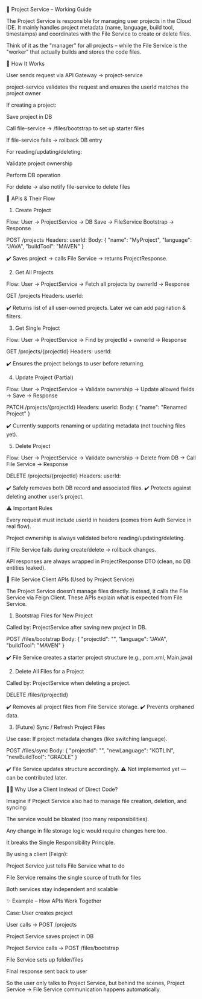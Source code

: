 📂 Project Service – Working Guide

The Project Service is responsible for managing user projects in the Cloud IDE.
It mainly handles project metadata (name, language, build tool, timestamps) and coordinates with the File Service to create or delete files.

Think of it as the "manager" for all projects – while the File Service is the "worker" that actually builds and stores the code files.

🔄 How It Works

User sends request via API Gateway → project-service

project-service validates the request and ensures the userId matches the project owner

If creating a project:

Save project in DB

Call file-service → /files/bootstrap to set up starter files

If file-service fails → rollback DB entry

For reading/updating/deleting:

Validate project ownership

Perform DB operation

For delete → also notify file-service to delete files

📌 APIs & Their Flow
1. Create Project

Flow:
User → ProjectService → DB Save → FileService Bootstrap → Response

POST /projects
Headers: userId: <UUID>
Body:
{
"name": "MyProject",
"language": "JAVA",
"buildTool": "MAVEN"
}


✔️ Saves project → calls File Service → returns ProjectResponse.

2. Get All Projects

Flow:
User → ProjectService → Fetch all projects by ownerId → Response

GET /projects
Headers: userId: <UUID>


✔️ Returns list of all user-owned projects.
Later we can add pagination & filters.

3. Get Single Project

Flow:
User → ProjectService → Find by projectId + ownerId → Response

GET /projects/{projectId}
Headers: userId: <UUID>


✔️ Ensures the project belongs to user before returning.

4. Update Project (Partial)

Flow:
User → ProjectService → Validate ownership → Update allowed fields → Save → Response

PATCH /projects/{projectId}
Headers: userId: <UUID>
Body:
{
"name": "Renamed Project"
}


✔️ Currently supports renaming or updating metadata (not touching files yet).

5. Delete Project

Flow:
User → ProjectService → Validate ownership → Delete from DB → Call File Service → Response

DELETE /projects/{projectId}
Headers: userId: <UUID>


✔️ Safely removes both DB record and associated files.
✔️ Protects against deleting another user’s project.

⚠️ Important Rules

Every request must include userId in headers (comes from Auth Service in real flow).

Project ownership is always validated before reading/updating/deleting.

If File Service fails during create/delete → rollback changes.

API responses are always wrapped in ProjectResponse DTO (clean, no DB entities leaked).




🔗 File Service Client APIs (Used by Project Service)

The Project Service doesn’t manage files directly.
Instead, it calls the File Service via Feign Client.
These APIs explain what is expected from File Service.

1. Bootstrap Files for New Project

Called by: ProjectService after saving new project in DB.

POST /files/bootstrap
Body:
{
"projectId": "<UUID>",
"language": "JAVA",
"buildTool": "MAVEN"
}


✔️ File Service creates a starter project structure (e.g., pom.xml, Main.java)

2. Delete All Files for a Project

Called by: ProjectService when deleting a project.

DELETE /files/{projectId}


✔️ Removes all project files from File Service storage.
✔️ Prevents orphaned data.

3. (Future) Sync / Refresh Project Files

Use case: If project metadata changes (like switching language).

POST /files/sync
Body:
{
"projectId": "<UUID>",
"newLanguage": "KOTLIN",
"newBuildTool": "GRADLE"
}


✔️ File Service updates structure accordingly.
⚠️ Not implemented yet — can be contributed later.

🧑‍💻 Why Use a Client Instead of Direct Code?

Imagine if Project Service also had to manage file creation, deletion, and syncing:

The service would be bloated (too many responsibilities).

Any change in file storage logic would require changes here too.

It breaks the Single Responsibility Principle.

By using a client (Feign):

Project Service just tells File Service what to do

File Service remains the single source of truth for files

Both services stay independent and scalable

✨ Example – How APIs Work Together

Case: User creates project

User calls → POST /projects

Project Service saves project in DB

Project Service calls → POST /files/bootstrap

File Service sets up folder/files

Final response sent back to user

So the user only talks to Project Service,
but behind the scenes, Project Service → File Service communication happens automatically.